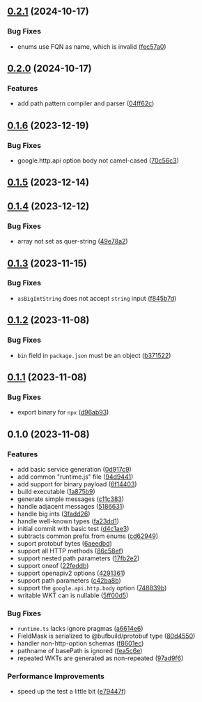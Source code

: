 

## [0.2.1](https://github.com/h2oai/protoc-gen-grpc-gateway-es/compare/v0.2.0...v0.2.1) (2024-10-17)


### Bug Fixes

* enums use FQN as name, which is invalid ([fec57a0](https://github.com/h2oai/protoc-gen-grpc-gateway-es/commit/fec57a09c4a5eebbf7dc1cf165f640b8c9728bdf))

## [0.2.0](https://github.com/h2oai/protoc-gen-grpc-gateway-es/compare/v0.1.6...v0.2.0) (2024-10-17)


### Features

* add path pattern compiler and parser ([04ff62c](https://github.com/h2oai/protoc-gen-grpc-gateway-es/commit/04ff62cfb44afa629562697149e28ecd8a72039f))

## [0.1.6](https://github.com/czabaj/protoc-gen-grpc-gateway-es/compare/v0.1.5...v0.1.6) (2023-12-19)


### Bug Fixes

* google.http.api option body not camel-cased ([70c56c3](https://github.com/czabaj/protoc-gen-grpc-gateway-es/commit/70c56c30316d4064defffed9f69e6a757be359f4))

## [0.1.5](https://github.com/czabaj/protoc-gen-grpc-gateway-es/compare/v0.1.4...v0.1.5) (2023-12-14)

## [0.1.4](https://github.com/czabaj/protoc-gen-grpc-gateway-es/compare/v0.1.3...v0.1.4) (2023-12-12)


### Bug Fixes

* array not set as quer-string ([49e78a2](https://github.com/czabaj/protoc-gen-grpc-gateway-es/commit/49e78a2a10b1b9caf5a4e04d5e348799751a7dcb))

## [0.1.3](https://github.com/czabaj/protoc-gen-grpc-gateway-es/compare/v0.1.2...v0.1.3) (2023-11-15)


### Bug Fixes

* `asBigIntString` does not accept `string` input ([f845b7d](https://github.com/czabaj/protoc-gen-grpc-gateway-es/commit/f845b7d90407c9d162b9bae0b6a004b3a89f039f))

## [0.1.2](https://github.com/czabaj/protoc-gen-grpc-gateway-es/compare/v0.1.1...v0.1.2) (2023-11-08)


### Bug Fixes

* `bin` field in `package.json` must be an object ([b371522](https://github.com/czabaj/protoc-gen-grpc-gateway-es/commit/b371522367d8a8c09cebe361597177c16a458e2d))

## [0.1.1](https://github.com/czabaj/protoc-gen-grpc-gateway-es/compare/v0.1.0...v0.1.1) (2023-11-08)


### Bug Fixes

* export binary for `npx` ([d96ab93](https://github.com/czabaj/protoc-gen-grpc-gateway-es/commit/d96ab930caa21e91f211de96c80626c296420c8b))

## 0.1.0 (2023-11-08)


### Features

* add basic service generation ([0d917c9](https://github.com/czabaj/protoc-gen-grpc-gateway-es/commit/0d917c901982cf985ecaeea27277a5a2fefb1fe4))
* add common "runtime.js" file ([94d9441](https://github.com/czabaj/protoc-gen-grpc-gateway-es/commit/94d94412b33eeb11f01fa60db63b09d3edaabd53))
* add support for binary payload ([6f14403](https://github.com/czabaj/protoc-gen-grpc-gateway-es/commit/6f1440390d38e260669bf7cb80fe0b4c0c5ab44e))
* build executable ([1a875b9](https://github.com/czabaj/protoc-gen-grpc-gateway-es/commit/1a875b9dde6299f1a6d978b2e7acea8943186867))
* generate simple messages ([c11c383](https://github.com/czabaj/protoc-gen-grpc-gateway-es/commit/c11c383110bc935e8132394e2d783935fedfaf2e))
* handle adjacent messages ([5186631](https://github.com/czabaj/protoc-gen-grpc-gateway-es/commit/518663106bdf8cb2f82a02d473b272d73c2a1a18))
* handle big ints ([3fadd26](https://github.com/czabaj/protoc-gen-grpc-gateway-es/commit/3fadd26982e65fdc894f8dd25e2c0746c5b44a64))
* handle well-known types ([fa23dd1](https://github.com/czabaj/protoc-gen-grpc-gateway-es/commit/fa23dd1583d651b42a573b276da12bfcab44af2e))
* initial commit with basic test ([d4c1ae3](https://github.com/czabaj/protoc-gen-grpc-gateway-es/commit/d4c1ae3289ea817a854802969bc02a6bce6ba93a))
* subtracts common prefix from enums ([cd62949](https://github.com/czabaj/protoc-gen-grpc-gateway-es/commit/cd6294928b1e674b32a5ef98a57a98086157dd54))
* suport protobuf bytes ([6aeedbd](https://github.com/czabaj/protoc-gen-grpc-gateway-es/commit/6aeedbd6fa3382db9b8f644497d7e0d04ed6b5b1))
* support all HTTP methods ([86c58ef](https://github.com/czabaj/protoc-gen-grpc-gateway-es/commit/86c58ef60b78660cf0430532b3812b62cb380e2e))
* support nested path parameters ([17fb2e2](https://github.com/czabaj/protoc-gen-grpc-gateway-es/commit/17fb2e2a63adc7351f8eedc9dfa561a98c672c31))
* support oneof ([22feddb](https://github.com/czabaj/protoc-gen-grpc-gateway-es/commit/22feddbfe91c08bce2be4e6847aafa4ed0e77997))
* support openapiv2 options ([4291361](https://github.com/czabaj/protoc-gen-grpc-gateway-es/commit/42913615cb2d2d607939c73cf23ed24f30b9b6bd))
* support path parameters ([c42ba8b](https://github.com/czabaj/protoc-gen-grpc-gateway-es/commit/c42ba8b976bc2a56a3a68ee01381e0bac9ff1c83))
* support the `google.api.http.body` option ([748839b](https://github.com/czabaj/protoc-gen-grpc-gateway-es/commit/748839b5ecef1dbef8dc82b6494693b6f8be3312))
* writable WKT can is nullable ([5ff00d5](https://github.com/czabaj/protoc-gen-grpc-gateway-es/commit/5ff00d5e5a88a586fdff3db1216d05d8e6de7a8f))


### Bug Fixes

* `runtime.ts` lacks ignore pragmas ([a6614e6](https://github.com/czabaj/protoc-gen-grpc-gateway-es/commit/a6614e6c92474557017f900e48b60d53678e7a02))
* FieldMask is serialized to @bufbuild/protobuf type ([80d4550](https://github.com/czabaj/protoc-gen-grpc-gateway-es/commit/80d4550f35b2cf3c8962a71fa8091f98c7589aae))
* handler non-http-option schemas ([f8601ec](https://github.com/czabaj/protoc-gen-grpc-gateway-es/commit/f8601ecee479e704d37530ff92b4e89dbb03f702))
* pathname of basePath is ignored ([fea5c6e](https://github.com/czabaj/protoc-gen-grpc-gateway-es/commit/fea5c6ed1a03d5c45962b0e97479596ed6dfe1ac))
* repeated WKTs are generated as non-repeated ([97ad9f6](https://github.com/czabaj/protoc-gen-grpc-gateway-es/commit/97ad9f6c8b7b720d15fc32234cbacf4d40d54271))


### Performance Improvements

* speed up the test a little bit ([e79447f](https://github.com/czabaj/protoc-gen-grpc-gateway-es/commit/e79447f64563ede84e90c117d6380f3e107020d8))

